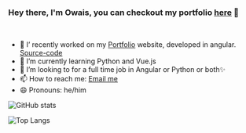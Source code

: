 ### Hey there, I'm Owais, you can checkout my portfolio [here][portfolio-link] 👋

<br/>

- 🔭 I’ recently worked on my [Portfolio][portfolio-link] website, developed in angular. [Source-code][portfolio-source-code]
- 🌱 I’m currently learning Python and Vue.js
- 👯 I’m looking to for a full time job in Angular or Python or both✨
- 📫 How to reach me: [Email me][email-link]
- 😄 Pronouns: he/him


![GitHub stats](https://github-readme-stats.vercel.app/api?username=oowais&theme=dark&count_private=true&hide=issues)

![Top Langs](https://github-readme-stats.vercel.app/api/top-langs/?username=oowais&theme=dark)


[portfolio-link]: https://oowais.github.io/
[portfolio-source-code]: https://github.com/oowais/Portfolio
[email-link]: mailto:oowais@gmail.com
